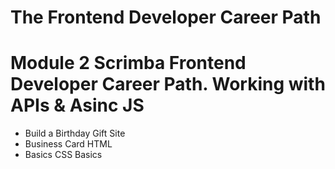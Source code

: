 # The Frontend Developer Career Path

# Module 2 Scrimba Frontend Developer Career Path. Working with APIs & Asinc JS

- Build a Birthday Gift Site
- Business Card HTML
- Basics CSS Basics
